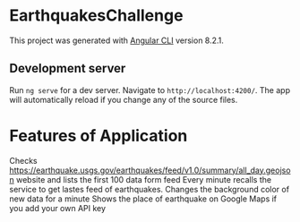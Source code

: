 # EarthquakesChallenge

This project was generated with [Angular CLI](https://github.com/angular/angular-cli) version 8.2.1.

## Development server

Run `ng serve` for a dev server. Navigate to `http://localhost:4200/`. The app will automatically reload if you change any of the source files.

# Features of Application

Checks https://earthquake.usgs.gov/earthquakes/feed/v1.0/summary/all_day.geojson website and lists the first 100 data form feed
Every minute recalls the service to get lastes feed of earthquakes. Changes the background color of new data for a minute
Shows the place of earthquake on Google Maps if you add your own API key
